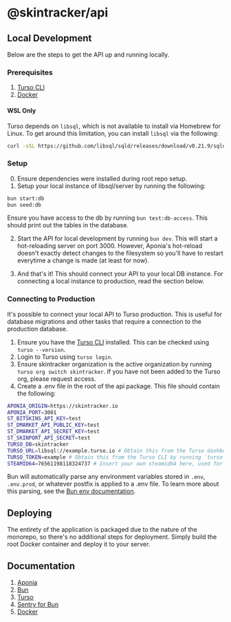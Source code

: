 # @skintracker/api

## Local Development

Below are the steps to get the API up and running locally.

### Prerequisites

1. [Turso CLI](https://docs.turso.tech/)
2. [Docker](https://www.docker.com/)

#### WSL Only

Turso depends on `libsql`, which is not available to install via Homebrew for Linux. To get around this limitation, you can install `libsql` via the following:

```bash
curl -sSL https://github.com/libsql/sqld/releases/download/v0.21.9/sqld-installer.sh | bash
```

### Setup

0. Ensure dependencies were installed during root repo setup.
1. Setup your local instance of libsql/server by running the following:

```bash
bun start:db
bun seed:db
```

Ensure you have access to the db by running `bun test:db-access`. This should print out the tables in the database.

2. Start the API for local development by running `bun dev`. This will start a hot-reloading server on port 3000. However,
   Aponia's hot-reload doesn't exactly detect changes to the filesystem so you'll have to restart everytime a change is made (at least for now).

3. And that's it! This should connect your API to your local DB instance. For connecting a local instance to production, read the section below.

### Connecting to Production

It's possible to connect your local API to Turso production. This is useful for database migrations and other tasks that require a connection to the production database.

1. Ensure you have the [Turso CLI](https://docs.turso.tech/) installed. This can be checked using `turso --version`.
2. Login to Turso using `turso login`.
3. Ensure skintracker organization is the active organization by running `turso org switch skintracker`. If you have not been added to the Turso org, please request access.
4. Create a .env file in the root of the api package. This file should contain the following:

```bash
APONIA_ORIGIN=https://skintracker.io
APONIA_PORT=3001
ST_BITSKINS_API_KEY=test
ST_DMARKET_API_PUBLIC_KEY=test
ST_DMARKET_API_SECRET_KEY=test
ST_SKINPORT_API_SECRET=test
TURSO_DB=skintracker
TURSO_URL=libsql://example.turso.io # Obtain this from the Turso dashboard
TURSO_TOKEN=example # Obtain this from the Turso CLI by running `turso db tokens create skintracker`
STEAMID64=76561198118324737 # Insert your own steamid64 here, used for seeding db
```

Bun will automatically parse any environment variables stored in `.env`, `.env.prod`, or whatever postfix is applied to a .env file. To learn more about this parsing, see the [Bun env documentation](https://bun.sh/docs/runtime/env).

## Deploying

The entirety of the application is packaged due to the nature of the monorepo, so there's no additional steps for deployment. Simply build the root Docker container and deploy it to your server.

## Documentation

1. [Aponia](https://github.com/jacksonsalopek/aponia)
2. [Bun](https://bun.sh/docs)
3. [Turso](https://docs.turso.tech/)
4. [Sentry for Bun](https://docs.sentry.io/platforms/javascript/guides/bun/)
5. [Docker](https://www.docker.com/)
